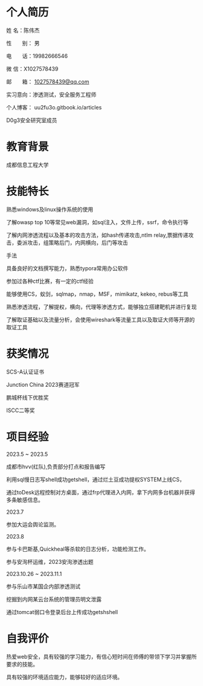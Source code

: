 # 个人简历

姓		名：陈伟杰

性　　别： 男

电　　话：19982666546

微		信：X1027578439

邮　　箱： 1027578439@qq.com

实习意向：渗透测试，安全服务工程师

个人博客： uu2fu3o.gitbook.io/articles

D0g3安全研究室成员

# **教育背景**

成都信息工程大学

# **技能特长**

熟悉windows及linux操作系统的使用

了解owasp top 10等常见web漏洞，如sql注入，文件上传，ssrf，命令执行等

了解内网渗透流程以及基本的攻击方法，如hash传递攻击,ntlm relay,票据传递攻击，委派攻击，组策略后门，内网横向，后门等攻击

手法

具备良好的文档撰写能力，熟悉typora常用办公软件

参加过各种ctf比赛，有一定的ctf经验

能够使用CS，蚁剑，sqlmap，nmap，MSF，mimikatz, kekeo, rebus等工具

熟悉渗透流程，了解提权，横向，代理等渗透方式，能够独立搭建靶机并进行复现

了解取证基础以及流量分析，会使用wireshark等流量工具以及取证大师等开源的取证工具

# **获奖情况**

SCS-A认证证书

Junction China 2023赛道冠军 

鹏城杯线下优胜奖

ISCC二等奖

# **项目经验**

2023.5 ~ 2023.5

成都市hvv(红队),负责部分打点和报告编写

利用sql慢日志写shell成功getshell，通过烂土豆成功提权SYSTEM上线CS，

通过toDesk远程控制对方桌面，通过frp代理进入内网，拿下内网多台机器并获得多条敏感信息。

2023.7

参加大运会舆论监测。

2023.8

参与卡巴斯基,Quickheal等杀软的日志分析，功能检测工作。

参与安洵杯运维，2023安洵渗透出题

2023.10.26 ~ 2023.11.1

参与乐山市某国企内部渗透测试

挖掘到内网某云台系统的管理员明文泄露

通过tomcat弱口令登录后台上传成功getshshell

# **自我评价**

热爱web安全，具有较强的学习能力，有信心短时间在师傅的带领下学习并掌握所要求的技能。

具有较强的环境适应能力，能够较好的适应环境。